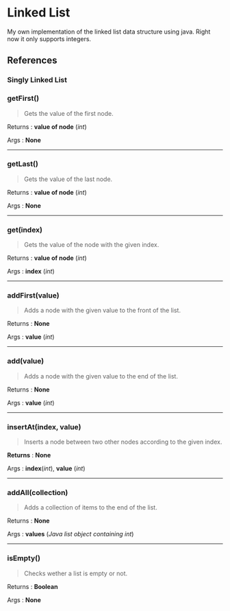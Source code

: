 # Linked List

My own implementation of the linked list data structure using java. Right now it only supports integers.

## References


### Singly Linked List


### getFirst()

> Gets the value of the first node.

Returns : **value of node** (*int*)

Args : **None**

***

### getLast()

> Gets the value of the last node.

Returns : **value of node** (*int*)

Args : **None**

***

### get(index)

> Gets the value of the node with the given index.

Returns : **value of node** (*int*)

Args : **index** (*int*)

***

### addFirst(value)

> Adds a node with the given value to the front of the list.

Returns : **None**

Args : **value** (*int*)

***

### add(value)

> Adds a node with the given value to the end of the list.

Returns : **None**

Args : **value** (*int*)

***

### insertAt(index, value)

> Inserts a node between two other nodes according to the given index.

**Returns** : **None**

Args : **index**(*int*), **value** (*int*)

***

### addAll(collection)

> Adds a collection of items to the end of the list.

Returns : **None**

Args : **values** (*Java list object containing int*)

***

### isEmpty()

> Checks wether a list is empty or not.

Returns : **Boolean**

Args : **None**




